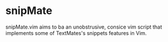# snipMate
snipMate.vim aims to ba an unobstrusive, consice vim script that implements some of TextMates's snippets features in Vim.

